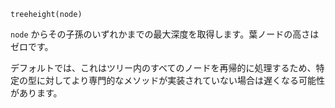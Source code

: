 ```
treeheight(node)
```

`node` からその子孫のいずれかまでの最大深度を取得します。葉ノードの高さはゼロです。

デフォルトでは、これはツリー内のすべてのノードを再帰的に処理するため、特定の型に対してより専門的なメソッドが実装されていない場合は遅くなる可能性があります。
